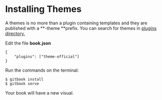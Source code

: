 # Installing Themes

A themes is no more than a plugin containing templates and they are published with a **-theme **prefix. You can search for themes in [plugins directory.](https://plugins.gitbook.com/browse?q=theme)

Edit the file **book.json**

```
{
    "plugins": ["theme-official"]
}
```

Run the commands on the terminal:

```
$ gitbook install
$ gitbook serve
```

Your book will have a new visual.


